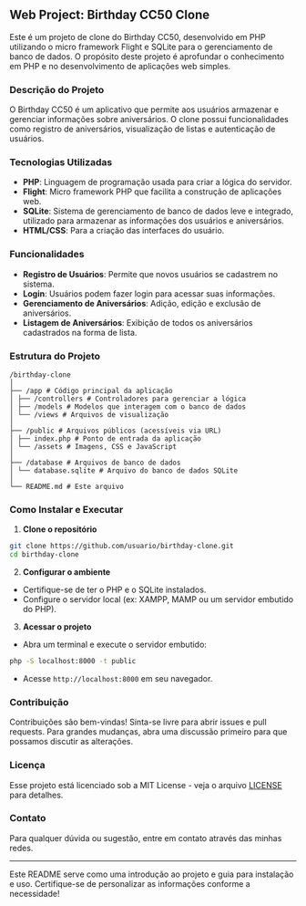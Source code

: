 ## Web Project: Birthday CC50 Clone

Este é um projeto de clone do Birthday CC50, desenvolvido em PHP utilizando o micro framework Flight e SQLite para o gerenciamento de banco de dados. O propósito deste projeto é aprofundar o conhecimento em PHP e no desenvolvimento de aplicações web simples.

### Descrição do Projeto

O Birthday CC50 é um aplicativo que permite aos usuários armazenar e gerenciar informações sobre aniversários. O clone possui funcionalidades como registro de aniversários, visualização de listas e autenticação de usuários.

### Tecnologias Utilizadas

- **PHP**: Linguagem de programação usada para criar a lógica do servidor.
- **Flight**: Micro framework PHP que facilita a construção de aplicações web.
- **SQLite**: Sistema de gerenciamento de banco de dados leve e integrado, utilizado para armazenar as informações dos usuários e aniversários.
- **HTML/CSS**: Para a criação das interfaces do usuário.

### Funcionalidades

- **Registro de Usuários**: Permite que novos usuários se cadastrem no sistema.
- **Login**: Usuários podem fazer login para acessar suas informações.
- **Gerenciamento de Aniversários**: Adição, edição e exclusão de aniversários.
- **Listagem de Aniversários**: Exibição de todos os aniversários cadastrados na forma de lista.

### Estrutura do Projeto

```
/birthday-clone
│
├── /app # Código principal da aplicação
│ ├── /controllers # Controladores para gerenciar a lógica
│ ├── /models # Modelos que interagem com o banco de dados
│ └── /views # Arquivos de visualização
│
├── /public # Arquivos públicos (acessíveis via URL)
│ ├── index.php # Ponto de entrada da aplicação
│ └── /assets # Imagens, CSS e JavaScript
│
├── /database # Arquivos de banco de dados
│ └── database.sqlite # Arquivo do banco de dados SQLite
│
└── README.md # Este arquivo
```

### Como Instalar e Executar

1. **Clone o repositório**
```bash
git clone https://github.com/usuario/birthday-clone.git
cd birthday-clone
```

2. **Configurar o ambiente**
- Certifique-se de ter o PHP e o SQLite instalados.
- Configure o servidor local (ex: XAMPP, MAMP ou um servidor embutido do PHP).

3. **Acessar o projeto**
- Abra um terminal e execute o servidor embutido:
```bash
php -S localhost:8000 -t public
```
- Acesse `http://localhost:8000` em seu navegador.

### Contribuição

Contribuições são bem-vindas! Sinta-se livre para abrir issues e pull requests. Para grandes mudanças, abra uma discussão primeiro para que possamos discutir as alterações.

### Licença

Esse projeto está licenciado sob a MIT License - veja o arquivo [LICENSE](LICENSE) para detalhes.

### Contato

Para qualquer dúvida ou sugestão, entre em contato através das minhas redes.

---

Este README serve como uma introdução ao projeto e guia para instalação e uso. Certifique-se de personalizar as informações conforme a necessidade!
